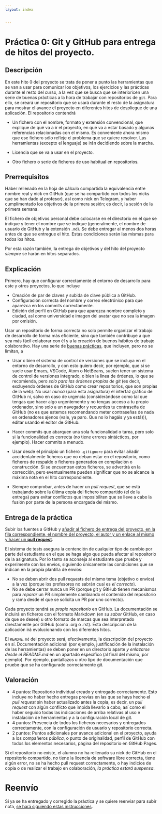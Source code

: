 ```yaml
---
layout: index


---
```

Práctica 0: Git y GitHub para entrega de hitos del proyecto.
=====================================

Descripción
-----------------

En este hito 0 del proyecto se trata de poner a punto las herramientas que se
van a usar para comunicar los objetivos, los ejercicios y las
prácticas durante el resto del curso, a la vez que se busca
que se interioricen
una serie de buenas prácticas a la hora de trabajar con
repositorios de `git`. Para ello, se creará un repositorio que se usará
durante el resto de la asignatura para mostrar el avance el proyecto en diferentes hitos
de despliegue de una aplicación. El repositorio contendrá


* Un fichero con el nombre, formato y extensión convencional, que
  explique de qué va a ir el proyecto, en qué va a estar
  basado y algunas referencias relacionadas con el mismo. Es
  conveniente ahora mismo que ese fichero sólo refleje el problema
  que se quiere resolver. Las herramientas (excepto el lenguaje) se
  irán decidiendo sobre la marcha.

* Licencia que se va a usar en el proyecto.

* Otro fichero o serie de ficheros de uso habitual en repositorios.

Prerrequisitos
--------------------

Haber rellenado en la hoja de cálculo compartida la equivalencia
entre nombre real y nick en GitHub (que se ha compartido con todos los
nicks que se han dado al profesor), así como nick en Telegram, y haber cumplimentado los objetivos
de la primera sesión; es decir, la sesión de la primera semana.

El fichero de objetivos personal debe colocarse en el directorio en el
que se indique y tener el nombre que se indique (generalmente, el
nombre de usuario de GitHub y la extensión `.md`). Se debe entregar al
menos dos horas antes de que se entregue el hito. Estas condiciones
serán las mismas para todos los hitos.

Por esta razón también, la entrega de objetivos y del hito del
proyecto *siempre* se harán en hitos separados.

Explicación
----------------

Primero, hay que configurar correctamente el entorno de desarrollo para este y otros proyectos, lo que incluye
* Creación de par de claves y subida de clave pública a GitHub.
* Configuración correcta del nombre y correo electrónico para que
  aparezca en los commits correctamente.
* Edición del perfil en GitHub para que aparezca nombre completo y ciudad, así
  como universidad e imagen del avatar que no sea la imagen por omisión.

Usar un repositorio de forma correcta no solo permite organizar el
trabajo de desarrollo de forma más eficiente, sino que también contribuye a que sea
más fácil colaborar con él y a la creación de buenos hábitos de trabajo
colaborativo. Hay una serie de
[buenas prácticas](https://www.git-tower.com/learn/git/ebook/en/command-line/appendix/best-practices),
que incluyen, pero no se limitan, a

* Usar o bien el sistema de control de versiones que se incluya en el
  entorno de desarrollo, y con esto quiero decir, por ejemplo, que si
  se suele usar Emacs, VSCode, Atom o NetBeans, suelen tener un sistema de control
  de versiones integrado, o bien la línea de órdenes, lo que se recomienda, pero *solo para las órdenes propias de git* (es decir, excluyendo órdenes de GitHub como crear repositorios, que son propias de la web). No usar *nunca* (para esta asignatura) el
  interfaz gráfico de GitHub ni, salvo en caso de urgencia
  (considerándose como tal que tengas que hacer algo urgentemente y no
  tengas acceso a tu propio ordenador, sino solo a un navegador y
  recuerdes tu contraseña de GitHub (no es que estemos recomendando
  meter contraseñas de nada en ordenadores ajenos (vale, ya paro. Que
  no lo hagáis y ya está))), editar usando el
  editor de GitHub.

* Hacer commits que abarquen una sola funcionalidad o tarea, pero solo
  si la funcionalidad es correcta (no tiene errores sintácticos, por
  ejemplo). Hacer commits a menudo.

* Usar desde el principio un fichero `.gitignore` para evitar añadir
  accidentalmente ficheros que no deban estar en el repositorio, como
  ficheros de respaldo o ficheros generados en compilación o
  construcción. Si se encuentran estos ficheros, se advertirá en la corrección, pero eventualmente pueden significar que no se alcance la máxima nota en el hito correspondiente.

* Siempre comprobar, antes de hacer un *pull request*, que se está
  trabajando sobre la última copia del fichero compartido (el de la entrega) para evitar conflictos
  que imposibiliten que se lleve a cabo la fusión por parte de la
  persona encargada del mismo.

Entrega de la práctica
--------------------------------

Subir los fuentes a GitHub y
[añadir al fichero de entrega del proyecto, en la fila correspondiente, el nombre del proyecto, el autor y un enlace al mismo y hacer un **pull request**](https://github.com/JJ/IV-20-21/blob/master/proyectos/hito-0.md).

El sistema de tests asegura la contención de cualquier tipo de cambio
por parte del estudiante en el que se haga algo que pueda afectar al
repositorio de la asignatura. Por lo tanto se aconseja al estudiante
que pruebe y experimente con los envíos, siguiendo únicamente las
condiciones que se indican en la propia plantilla de envíos:

* No se deben abrir dos pull requests del mismo tema (objetivo o
envíos) a la vez (porque los profesores no sabrán cual es *el
correcto*).
* No se debe cerrar nunca un PR (porque git y GitHub tienen mecanismos
para *reparar* un PR simplemente cambiando el contenido del
repositorio y rama desde el que se solicita un PR por uno correcto).


Cada proyecto tendrá su *propio repositorio* en GitHub. La
documentación se incluirá en ficheros con el formato Markdown (en su
*sabor* GitHub, en caso de que se desee) u otro formato de marcas que
sea interpretado directamente por GitHub (como .org o .rst). Esta descripción de la
aplicación irá evolucionando con los diferentes hitos.

El `README.md` del proyecto será, efectivamente, la descripción del
proyecto en sí. Documentación adicional (por ejemplo, justificación de
la instalación de las herramientas) se deben poner en un directorio
aparte *y enlazarse desde el README.md* en un apartado específico (al
final del mismo, por ejemplo). Por ejemplo, pantallazos u otro tipo de
documentación que pruebe que se ha configurado correctamente git.

Valoración
--------------

* 4 puntos: Repositorio individual creado y entregado
  correctamente. Esto incluye no haber hecho entregas previas en las
  que se haya hecho el *pull request* sin haber actualizado antes la
  copia, es decir, un *pull request* con algún conflicto que impida
  llevarlo a cabo, así como el haber seguido todas las indicaciones de arriba relativas al uso e instalación de herramientas y a la configuración local de git.
* 4 puntos: Presencia de todos los ficheros necesarios y entregados
  correctamente, con la configuración de usuario y repositorio correcta.
* 2 puntos: Puntos adicionales por avance adicional en el proyecto,
  ayuda a los compañeros *pública*, o punto de originalidad,
  perfil de GitHub con todos los elementos necesarios, página del
  repositorio en GitHub Pages.

Si el repositorio no existe, el alumno no ha rellenado su nick de
  GitHub en el repositorio compartido, no tiene la licencia de software libre
  correcta, tiene algún error, no se ha hecho pull request
  correctamente, o hay indicios de copia o de realizar el trabajo en colaboración, *la práctica estará
  suspensa*.
  
# Reenvío

Si ya se ha entregado y corregido la práctica y se quiere reenviar
para subir nota, [se hará siguiendo estas instrucciones](Reenvios).
